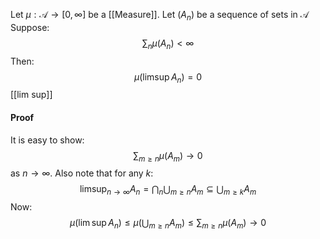 Let $\mu:\mathcal{A}\to[0,\infty]$ be a [[Measure]].
Let $(A_{n})$ be a sequence of sets in $\mathcal{A}$
Suppose:
$$
\sum_{n} \mu(A_{n}) <\infty
$$
Then:
$$
\mu(\limsup A_{n} ) = 0
$$
[[lim sup]]
#### Proof
It is easy to show:
$$
\sum_{m\geq n} \mu(A_{m}) \to 0
$$
as $n\to \infty$.
Also note that for any $k$:
$$
\limsup_{n\to \infty} A_{n} = \bigcap_{n} \bigcup_{m\geq n} A_{m}\subseteq \bigcup_{m\geq k} A_{m}
$$
Now:
$$
\mu(\lim\sup A_{n})\leq \mu\left( \bigcup_{m\geq n}A_{m} \right)\leq \sum_{m\geq n}\mu(A_{m})\to 0
$$
